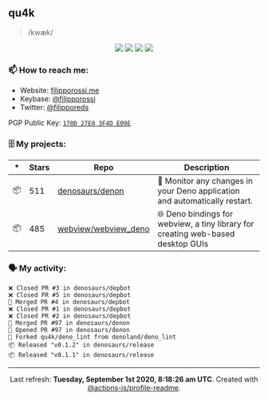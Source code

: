 ## qu4k

> /kwæk/

<p align="center">
  <img src="https://img.shields.io/badge/last%20major%20release-aug.%202000-important" />
  <img src="https://img.shields.io/badge/unminified%20size-6%20feet%206%20inches-informational" />
  <img src="https://img.shields.io/badge/vulnerabilities-high-critical" />
  <img src="https://img.shields.io/badge/code%20quality-A%20for%20effort-success" />
</p>

### 📫 How to reach me:

- Website: [filipporossi.me](https://filipporossi.me/)
- Keybase: [@filipporossi](https://keybase.io/filipporossi)
- Twitter: [@filipporeds](https://keybase.io/filipporeds)

PGP Public Key: [`170D 27E0 3F4D E09E`](https://keybase.io/filipporossi/pgp_keys.asc)

### 🗄 My projects:

|*|Stars|Repo|Description|
|---|---|---|---|
| 📦 | 511 | [denosaurs/denon](https://github.com/denosaurs/denon) | 👀 Monitor any changes in your Deno application and automatically restart. |
| 📦 | 485 | [webview/webview_deno](https://github.com/webview/webview_deno) | 🌐 Deno bindings for webview, a tiny library for creating web-based desktop GUIs |

### 🗣 My activity:

```
❌ Closed PR #3 in denosaurs/depbot
❌ Closed PR #5 in denosaurs/depbot
🎉 Merged PR #4 in denosaurs/depbot
❌ Closed PR #1 in denosaurs/depbot
❌ Closed PR #2 in denosaurs/depbot
🎉 Merged PR #97 in denosaurs/denon
💪 Opened PR #97 in denosaurs/denon
🍴 Forked qu4k/deno_lint from denoland/deno_lint
📦 Released "v0.1.2" in denosaurs/release
📦 Released "v0.1.1" in denosaurs/release
```

---

<p align="center">Last refresh: <b>Tuesday, September 1st 2020, 8:18:26 am UTC</b>. Created with <a href=https://github.com/marketplace/actions/profile-readme>@actions-js/profile-readme</a>.</p>
